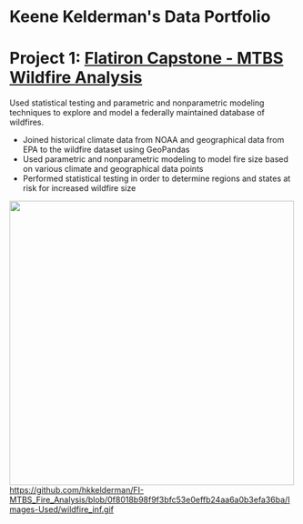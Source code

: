 # Keene Kelderman's Data Portfolio

# Project 1: [Flatiron Capstone - MTBS Wildfire Analysis](https://github.com/hkkelderman/FI-MTBS_Fire_Analysis)
Used statistical testing and parametric and nonparametric modeling techniques to explore and model a federally maintained database of wildfires.

- Joined historical climate data from NOAA and geographical data from EPA to the wildfire dataset using GeoPandas
- Used parametric and nonparametric modeling to model fire size based on various climate and geographical data points
- Performed statistical testing in order to determine regions and states at risk for increased wildfire size

<img src="Images-Used/wildfire_inf.gif" width = "500"> https://github.com/hkkelderman/FI-MTBS_Fire_Analysis/blob/0f8018b98f9f3bfc53e0effb24aa6a0b3efa36ba/Images-Used/wildfire_inf.gif
